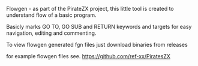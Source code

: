 Flowgen - as part of the PirateZX project, this little tool is created to understand flow of a basic program.

Basicly marks GO TO, GO SUB and RETURN keywords and targets for easy navigation, editing and commenting. 

To view flowgen generated fgn files just download binaries from releases 

for example flowgen files
see. https://github.com/ref-xx/PiratesZX

